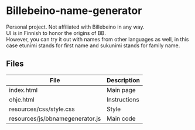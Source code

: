 # Billebeino-name-generator 

Personal project. Not affiliated with Billebeino in any way. <br />
UI is in Finnish to honor the origins of BB. <br />
However, you can try it out with names from other languages as well, in this case 
etunimi stands for first name and sukunimi stands for family name. <br />

## Files

| File                                  | Description   |
| ------------------------------------- | ------------- |
| index.html                            | Main page     |
| ohje.html                             | Instructions  |
| resources/css/style.css               | Style         |
| resources/js/bbnamegenerator.js       | Main code     |